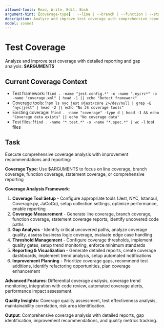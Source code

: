 ```yaml
---
allowed-tools: Read, Write, Edit, Bash
argument-hint: [coverage-type] | --line | --branch | --function | --statement | --report
description: Analyze and improve test coverage with comprehensive reporting and gap identification
model: sonnet
---
```


# Test Coverage

Analyze and improve test coverage with detailed reporting and gap analysis: **$ARGUMENTS**

## Current Coverage Context

- Test framework: !`find . -name "jest.config.*" -o -name ".nycrc*" -o -name "coverage.xml" | head -1 || echo "Detect framework"`
- Coverage tools: !`npm ls nyc jest @jest/core 2>/dev/null | grep -E "nyc|jest" | head -2 || echo "No JS coverage tools"`
- Existing coverage: !`find . -name "coverage" -type d | head -1 && echo "Coverage data exists" || echo "No coverage data"`
- Test files: !`find . -name "*.test.*" -o -name "*.spec.*" | wc -l` test files

## Task

Execute comprehensive coverage analysis with improvement recommendations and reporting:

**Coverage Type**: Use $ARGUMENTS to focus on line coverage, branch coverage, function coverage, statement coverage, or comprehensive reporting

**Coverage Analysis Framework**:

1. **Coverage Tool Setup** - Configure appropriate tools (Jest, NYC, Istanbul, Coverage.py, JaCoCo), setup collection settings, optimize performance, enable reporting
2. **Coverage Measurement** - Generate line coverage, branch coverage, function coverage, statement coverage reports, identify uncovered code paths
3. **Gap Analysis** - Identify critical uncovered paths, analyze coverage quality, assess business logic coverage, evaluate edge case handling
4. **Threshold Management** - Configure coverage thresholds, implement quality gates, setup trend monitoring, enforce minimum standards
5. **Reporting & Visualization** - Generate detailed reports, create coverage dashboards, implement trend analysis, setup automated notifications
6. **Improvement Planning** - Prioritize coverage gaps, recommend test additions, identify refactoring opportunities, plan coverage enhancement

**Advanced Features**: Differential coverage analysis, coverage trend monitoring, integration with code review, automated coverage alerts, performance impact assessment.

**Quality Insights**: Coverage quality assessment, test effectiveness analysis, maintainability correlation, risk area identification.

**Output**: Comprehensive coverage analysis with detailed reports, gap identification, improvement recommendations, and quality metrics tracking.
